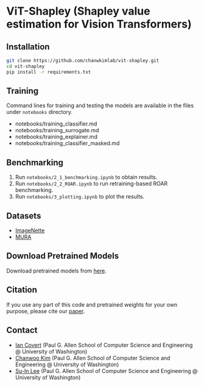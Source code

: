 # ViT-Shapley (Shapley value estimation for Vision Transformers)

## Installation

```bash
git clone https://github.com/chanwkimlab/vit-shapley.git
cd vit-shapley
pip install -r requirements.txt
```

## Training

Command lines for training and testing the models are available in the files under `notebooks` directory.

* notebooks/training_classifier.md
* notebooks/training_surrogate.md
* notebooks/training_explainer.md
* notebooks/training_classifier_masked.md

## Benchmarking

1. Run `notebooks/2_1_benchmarking.ipynb` to obtain results.
2. Run `notebooks/2_2_ROAR.ipynb` to run retraining-based ROAR benchmarking.
3. Run `notebooks/3_plotting.ipynb` to plot the results.

## Datasets

- [ImageNette](https://github.com/fastai/imagenette)
- [MURA](https://stanfordmlgroup.github.io/competitions/mura/)

## Download Pretrained Models

Download pretrained models from [here]().

## Citation

If you use any part of this code and pretrained weights for your own purpose, please cite our [paper]().

## Contact

- [Ian Covert](https://iancovert.com) (Paul G. Allen School of Computer Science and Engineering @ University of
  Washington)
- [Chanwoo Kim](https://chanwoo.kim) (Paul G. Allen School of Computer Science and Engineering @ University of
  Washington)
- [Su-In Lee](https://suinlee.cs.washington.edu/) (Paul G. Allen School of Computer Science and Engineering @ University
  of Washington)
